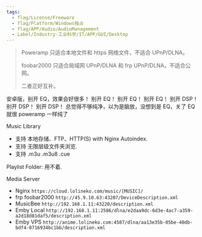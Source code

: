 ```yaml
---
tags:
  - flag/License/Freeware
  - flag/Platform/Windows独占
  - flag/APP/Audio/AudioManagement
  - Label/Industry-工业科学/IT/APP/GUI/Desktop
---
```


> Poweramp 只适合本地文件和 https 网络文件，不适合 UPnP/DLNA。
> 
> foobar2000 只适合局域网 UPnP/DLNA 和 frp UPnP/DLNA，不适合公网。
> 
> 二者正好互补。


安卓版，别开 EQ，效果会好很多！
别开 EQ！
别开 EQ！
别开 EQ！
别开 DSP！
别开 DSP！
别开 DSP！
总觉得不够纯净，以为是脑放，没想到是 EQ，关了 EQ 就很 poweramp 一样纯了





Music Library

* 支持 本地存储、FTP、HTTP(S) with Nginx Autoindex.
* 支持 无限层级文件夹浏览.
* 支持 .m3u .m3u8 .cue


Playlist Folder: 用不着.

Media Server

* Nginx `https://cloud.lolineko.com/music/[MUSIC]/`
* frp foobar2000 `http://45.9.10.63:43207/DeviceDescription.xml`
* MusicBee `http://192.168.1.11:43220/description.xml`
* Emby Local `http://192.168.1.11:2586/dlna/e2daa9dc-6d3e-4ac7-a359-a2d18d81daf5/description.xml`
* Emby VPS `http://anime.lolineko.com:4587/dlna/aa13e35b-05be-40db-bdf4-0716934bc1bb/description.xml`

